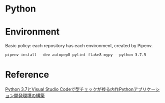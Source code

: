 # Python


# Environment
Basic policy: each repository has each environment, created by Pipenv.

```
pipenv install --dev autopep8 pylint flake8 mypy --python 3.7.5
```


# Reference
[Python 3.7とVisual Studio Codeで型チェックが捗る内作Pythonアプリケーション開発環境の構築](https://qiita.com/shibukawa/items/1650724daf117fad6ccd)
